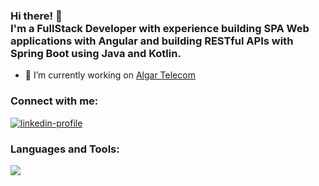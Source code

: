 
<h3>
  Hi there! 👋 <br>
  I'm a FullStack Developer with experience building SPA Web applications with Angular and building RESTful APIs with Spring Boot using Java and Kotlin.
</h3>

- 🔭 I’m currently working on [Algar Telecom](https://www.linkedin.com/company/algar-telecom/mycompany/)

<h3 align="left">Connect with me:</h3>
<p align="left">
<a href="https://linkedin.com/in/gabriel-santos-55312322a" target="_blank"><img align="center" src="https://skillicons.dev/icons?i=linkedin" alt="linkedin-profile"></a>
</p>

<h3 align="left">Languages and Tools:</h3>
<img src="https://skillicons.dev/icons?i=html,css,js,ts,angular,java,kotlin,spring&perline=8">
